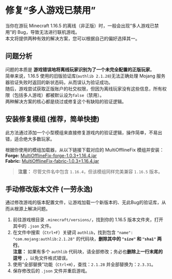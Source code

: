 # 修复“多人游戏已禁用”

当你在游玩 Minecraft 1.16.5 的离线（非正版）时，一般会出现“多人游戏已禁用”的 Bug，导致无法进行联机游戏。  
本文将提供两种有效的解决方案，您可以根据自己的偏好选择其一。

## 问题分析

问题的本质是 **游戏错误地将离线玩家识别为了一个未完全配置的正版玩家**。  
简单来说，1.16.5 使用的旧版验证库(`authlib 2.1.28`)无法正确处理 Mojang 服务器验证失败时返回的新状态码，从而误认为验证成功。  
随后，游戏尝试获取正版账户的社交权限，但因为离线玩家没有这些信息，所有权限（包括多人游戏）都被默认设为`false`（禁用）。  
两种解决方案的核心都是绕过或修复这个有缺陷的验证逻辑。

## 安装修复模组 (推荐，简单快捷)

此方法通过添加一个小型模组来直接修复游戏内的验证逻辑，操作简单，不易出错，适合绝大多数玩家。

根据你使用的模组加载器，从以下链接下载对应的 MultiOfflineFix 模组并安装：  
**Forge:** [MultiOfflineFix-forge-1.0.3+1.16.4.jar](https://github.com/MCTeamPotato/MultiOfflineFix/releases/download/1.0.3/MultiOfflineFix-forge-1.0.3+1.16.4.jar)  
**Fabric:** [MultiOfflineFix-fabric-1.0.3+1.16.4.jar](https://github.com/MCTeamPotato/MultiOfflineFix/releases/download/1.0.3/MultiOfflineFix-fabric-1.0.3+1.16.4.jar)
> **注意：** 尽管文件名中包含 `1.16.4`，但该模组同样完美兼容 `1.16.5` 版本。

## 手动修改版本文件 (一劳永逸)

通过修改游戏的版本配置文件，让游戏加载一个新版本的、无此Bug的验证库，从而从根源上解决问题。

1. 前往游戏根目录 `.minecraft/versions/`，找到你的 1.16.5 版本文件夹，打开其中的 `.json` 文件。
2. 在文件中搜索（`Ctrl+F`）关键词 `authlib`，找到包含 `"name": "com.mojang:authlib:2.1.28"` 的代码块，**删除其中的 `"size"` 和 `"sha1"` 两行**。  
   **注意：** 如果有多个 `authlib` 代码块，请全部修改；务必也**删除上一行末尾的逗号** `,`，以免文件格式错误。
3. 使用“全部替换”功能（`Ctrl+H`），查找：`2.1.28` 并全部替换为：`2.3.31`。
4. 保存修改后的 `.json` 文件并重启游戏。
